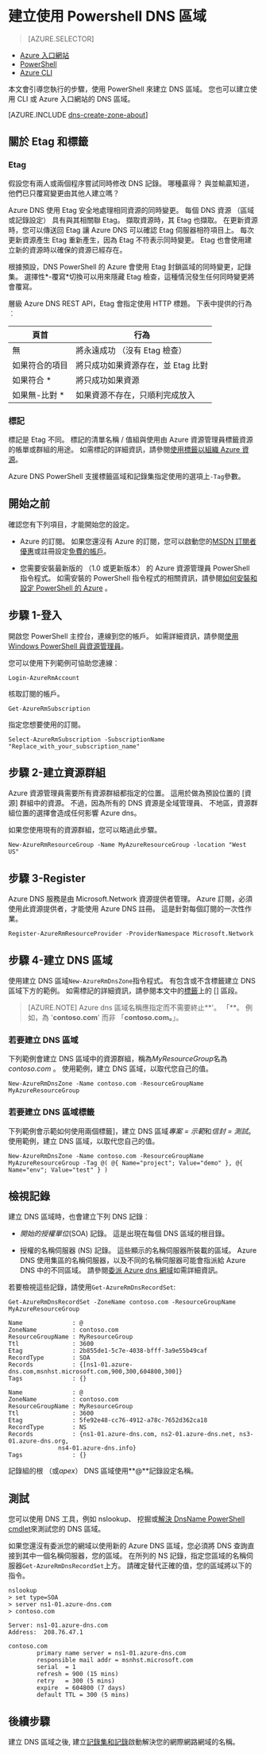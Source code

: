 <properties
   pageTitle="開始使用 Azure DNS |Microsoft Azure"
   description="瞭解如何建立 DNS 區域 Azure dns。這是在步驟步驟以取得您啟動裝載您的 DNS 網域使用 PowerShell 所建立的第一個 DNS 區域。"
   services="dns"
   documentationCenter="na"
   authors="sdwheeler"
   manager="carmonm"
   editor=""/>

<tags
   ms.service="dns"
   ms.devlang="na"
   ms.topic="article"
   ms.tgt_pltfrm="na"
   ms.workload="infrastructure-services"
   ms.date="08/16/2016"
   ms.author="sewhee"/>

# <a name="create-a-dns-zone-using-powershell"></a>建立使用 Powershell DNS 區域

> [AZURE.SELECTOR]
- [Azure 入口網站](dns-getstarted-create-dnszone-portal.md)
- [PowerShell](dns-getstarted-create-dnszone.md)
- [Azure CLI](dns-getstarted-create-dnszone-cli.md)

本文會引導您執行的步驟，使用 PowerShell 來建立 DNS 區域。 您也可以建立使用 CLI 或 Azure 入口網站的 DNS 區域。

[AZURE.INCLUDE [dns-create-zone-about](../../includes/dns-create-zone-about-include.md)]

## <a name="tagetag"></a>關於 Etag 和標籤

### <a name="etags"></a>Etag

假設您有兩人或兩個程序嘗試同時修改 DNS 記錄。 哪種贏得？ 與並輸贏知道，他們已只覆寫變更由其他人建立嗎？

Azure DNS 使用 Etag 安全地處理相同資源的同時變更。 每個 DNS 資源 （區域或記錄設定） 具有與其相關聯 Etag。 擷取資源時，其 Etag 也擷取。 在更新資源時，您可以傳送回 Etag 讓 Azure DNS 可以確認 Etag 伺服器相符項目上。 每次更新資源產生 Etag 重新產生，因為 Etag 不符表示同時變更。 Etag 也會使用建立新的資源時以確保的資源已經存在。

根據預設，DNS PowerShell 的 Azure 會使用 Etag 封鎖區域的同時變更，記錄集。 選擇性*-覆寫*切換可以用來隱藏 Etag 檢查，這種情況發生任何同時變更將會覆寫。

層級 Azure DNS REST API，Etag 會指定使用 HTTP 標題。  下表中提供的行為︰

|頁首|行為|
|------|--------|
|無|將永遠成功 （沒有 Etag 檢查）|
|如果符合的項目<etag>|將只成功如果資源存在，並 Etag 比對|
|如果符合 *     | 將只成功如果資源|
|如果無-比對 * |  如果資源不存在，只順利完成放入|

### <a name="tags"></a>標記

標記是 Etag 不同。 標記的清單名稱 / 值組與使用由 Azure 資源管理員標籤資源的帳單或群組的用途。 如需標記的詳細資訊，請參閱[使用標籤以組織 Azure 資源](../resource-group-using-tags.md)。

Azure DNS PowerShell 支援標籤區域和記錄集指定使用的選項上`-Tag`參數。


## <a name="before-you-begin"></a>開始之前

確認您有下列項目，才能開始您的設定。

- Azure 的訂閱。 如果您還沒有 Azure 的訂閱，您可以啟動您的[MSDN 訂閱者優惠](https://azure.microsoft.com/pricing/member-offers/msdn-benefits-details/)或註冊設定[免費的帳戶](https://azure.microsoft.com/pricing/free-trial/)。

- 您需要安裝最新版的 （1.0 或更新版本） 的 Azure 資源管理員 PowerShell 指令程式。 如需安裝的 PowerShell 指令程式的相關資訊，請參閱[如何安裝和設定 PowerShell 的 Azure](../powershell-install-configure.md) 。

## <a name="step-1---sign-in"></a>步驟 1-登入

開啟您 PowerShell 主控台，連線到您的帳戶。 如需詳細資訊，請參閱[使用 Windows PowerShell 與資源管理員](../powershell-azure-resource-manager.md)。

您可以使用下列範例可協助您連線︰

    Login-AzureRmAccount

核取訂閱的帳戶。

    Get-AzureRmSubscription

指定您想要使用的訂閱。

    Select-AzureRmSubscription -SubscriptionName "Replace_with_your_subscription_name"

## <a name="step-2---create-a-resource-group"></a>步驟 2-建立資源群組

Azure 資源管理員需要所有資源群組都指定的位置。 這用於做為預設位置的 [資源] 群組中的資源。 不過，因為所有的 DNS 資源是全域管理員、 不地區，資源群組位置的選擇會造成任何影響 Azure dns。

如果您使用現有的資源群組，您可以略過此步驟。

    New-AzureRmResourceGroup -Name MyAzureResourceGroup -location "West US"


## <a name="step-3---register"></a>步驟 3-Register

Azure DNS 服務是由 Microsoft.Network 資源提供者管理。 Azure 訂閱，必須使用此資源提供者，才能使用 Azure DNS 註冊。 這是針對每個訂閱的一次性作業。

    Register-AzureRmResourceProvider -ProviderNamespace Microsoft.Network


## <a name="step-4----create-a-dns-zone"></a>步驟 4-建立 DNS 區域

使用建立 DNS 區域`New-AzureRmDnsZone`指令程式。 有包含或不含標籤建立 DNS 區域下方的範例。 如需標記的詳細資訊，請參閱本文中的[標籤](#tags)上的 [] 區段。

>[AZURE.NOTE] Azure dns 區域名稱應指定而不需要終止**'。 「**。 例如，為 '**contoso.com**' 而非 「**contoso.com。**」。

### <a name="to-create-a-dns-zone"></a>若要建立 DNS 區域

下列範例會建立 DNS 區域中的資源群組，稱為*MyResourceGroup*名為*contoso.com* 。 使用範例，建立 DNS 區域，以取代您自己的值。

    New-AzureRmDnsZone -Name contoso.com -ResourceGroupName MyAzureResourceGroup

### <a name="to-create-a-dns-zone-with-tags"></a>若要建立 DNS 區域標籤

下列範例會示範如何使用兩個標籤]，建立 DNS 區域*專案 = 示範*和*信封 = 測試*。 使用範例，建立 DNS 區域，以取代您自己的值。

    New-AzureRmDnsZone -Name contoso.com -ResourceGroupName MyAzureResourceGroup -Tag @( @{ Name="project"; Value="demo" }, @{ Name="env"; Value="test" } )

## <a name="view-records"></a>檢視記錄

建立 DNS 區域時，也會建立下列 DNS 記錄︰

- *開始的授權單位*(SOA) 記錄。 這是出現在每個 DNS 區域的根目錄。

- 授權的名稱伺服器 (NS) 記錄。 這些顯示的名稱伺服器所裝載的區域。 Azure DNS 使用集區的名稱伺服器，以及不同的名稱伺服器可能會指派給 Azure DNS 中的不同區域。 請參閱[委派 Azure dns 網域](dns-domain-delegation.md)如需詳細資訊。

若要檢視這些記錄，請使用`Get-AzureRmDnsRecordSet`:

    Get-AzureRmDnsRecordSet -ZoneName contoso.com -ResourceGroupName MyAzureResourceGroup

    Name              : @
    ZoneName          : contoso.com
    ResourceGroupName : MyResourceGroup
    Ttl               : 3600
    Etag              : 2b855de1-5c7e-4038-bfff-3a9e55b49caf
    RecordType        : SOA
    Records           : {[ns1-01.azure-dns.com,msnhst.microsoft.com,900,300,604800,300]}
    Tags              : {}

    Name              : @
    ZoneName          : contoso.com
    ResourceGroupName : MyResourceGroup
    Ttl               : 3600
    Etag              : 5fe92e48-cc76-4912-a78c-7652d362ca18
    RecordType        : NS
    Records           : {ns1-01.azure-dns.com, ns2-01.azure-dns.net, ns3-01.azure-dns.org,
                  ns4-01.azure-dns.info}
    Tags              : {}


記錄組的根 （或*apex*） DNS 區域使用**@**記錄設定名稱。


## <a name="test"></a>測試

您可以使用 DNS 工具，例如 nslookup、 挖掘或[解決 DnsName PowerShell cmdlet](https://technet.microsoft.com/library/jj590781.aspx)來測試您的 DNS 區域。

如果您還沒有委派您的網域以使用新的 Azure DNS 區域，您必須將 DNS 查詢直接到其中一個名稱伺服器，您的區域。 在所列的 NS 記錄，指定您區域的名稱伺服器`Get-AzureRmDnsRecordSet`上方。 請確定替代正確的值，您的區域將以下的指令。

    nslookup
    > set type=SOA
    > server ns1-01.azure-dns.com
    > contoso.com

    Server: ns1-01.azure-dns.com
    Address:  208.76.47.1

    contoso.com
            primary name server = ns1-01.azure-dns.com
            responsible mail addr = msnhst.microsoft.com
            serial  = 1
            refresh = 900 (15 mins)
            retry   = 300 (5 mins)
            expire  = 604800 (7 days)
            default TTL = 300 (5 mins)


## <a name="next-steps"></a>後續步驟

建立 DNS 區域之後, 建立[記錄集和記錄](dns-getstarted-create-recordset.md)啟動解決您的網際網路網域的名稱。

